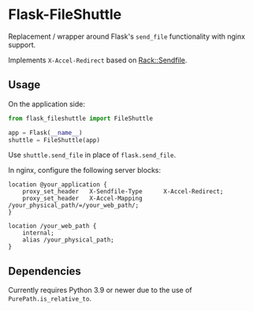 # Flask-FileShuttle

Replacement / wrapper around Flask's `send_file` functionality with nginx support.

Implements `X-Accel-Redirect` based on [Rack::Sendfile][].

[Rack::Sendfile]: https://www.rubydoc.info/gems/rack/Rack/Sendfile

## Usage

On the application side:
```python
from flask_fileshuttle import FileShuttle

app = Flask(__name__)
shuttle = FileShuttle(app)
```
Use `shuttle.send_file` in place of `flask.send_file`.

In nginx, configure the following server blocks:
```
location @your_application {
	proxy_set_header   X-Sendfile-Type      X-Accel-Redirect;
	proxy_set_header   X-Accel-Mapping      /your_physical_path/=/your_web_path/;
}

location /your_web_path {
	internal;
	alias /your_physical_path;
}
```

## Dependencies

Currently requires Python 3.9 or newer due to the use of `PurePath.is_relative_to`.
